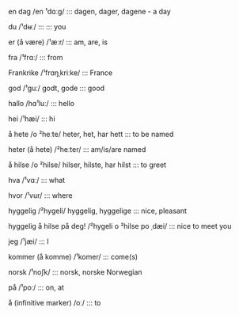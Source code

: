 en dag /en ¹dɑːg/ ::: dagen, dager, dagene - a day
<!--SR:!2024-09-28,4,278!2024-09-29,4,285-->
du 	/¹dʉː/ :::	  :::	you
<!--SR:!2024-09-30,4,292!2024-09-29,4,285-->
er (å være) 	/¹æːr/ :::	  	am, are, is
<!--SR:!2024-09-28,4,278!2024-09-29,4,285-->
fra 	/¹frɑː/ :::	  	from
<!--SR:!2024-09-28,4,278!2024-09-29,4,285-->
Frankrike 	/¹frɑŋˌkriːke/ :::	  	France
<!--SR:!2024-09-30,4,292!2024-09-28,3,265-->
god 	/¹guː/ godt, gode :::	good
<!--SR:!2024-09-28,4,278!2024-09-29,4,284-->
hallo 	/hɑ¹luː/ :::	  	hello
<!--SR:!2024-09-28,4,278!2024-09-29,4,285-->
hei 	/¹hæi/ :::	  	hi
<!--SR:!2024-09-30,4,292!2024-09-29,4,285-->
å 	hete 	/o ²heːte/ 	heter, het, har hett :::	to be named
<!--SR:!2024-09-27,3,258!2024-09-29,4,285-->
heter (å hete) 	/²heːter/ :::	  	am/is/are named
<!--SR:!2024-09-29,3,272!2024-09-29,4,285-->
å 	hilse 	/o ²hilse/ 	hilser, hilste, har hilst :::	to greet
<!--SR:!2024-09-27,1,252!2024-09-29,4,285-->
hva 	/¹vɑː/ :::	  	what
<!--SR:!2024-10-08,14,290!2024-09-29,4,285-->
hvor 	/¹vur/ :::	  	where
<!--SR:!2024-09-29,4,285!2024-09-30,4,292-->

hyggelig 	/²hygeli/ 	hyggelig, hyggelige :::	nice, pleasant
<!--SR:!2024-09-27,2,238!2024-09-30,4,292-->
hyggelig å hilse på deg! 	/²hygeli o ²hilse po ˌdæi/ :::	  	nice to meet you
<!--SR:!2024-09-28,4,274!2024-09-29,4,285-->
jeg 	/¹jæi/ :::	  	I
<!--SR:!2024-09-29,4,285!2024-09-30,4,292-->
kommer (å komme) 	/¹komer/ :::	  	come(s)
<!--SR:!2024-09-29,4,285!2024-09-30,4,292-->

norsk 	/¹noʃk/ :::	norsk, norske 	Norwegian
<!--SR:!2024-09-28,4,278!2024-09-29,4,285-->
på 	/¹poː/ :::	  	on, at
<!--SR:!2000-01-01,1,250!2024-09-27,1,225-->
å (infinitive marker) 	/oː/ :::	  	to
<!--SR:!2024-09-28,4,278!2024-09-27,1,225-->